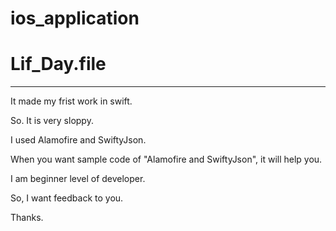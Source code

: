 # ios_application

# Lif_Day.file
--------------------------

It made my frist work in swift.

So. It is very sloppy.

I used Alamofire and SwiftyJson.

When you want sample code of "Alamofire and SwiftyJson", it will help you.

I am beginner level of developer.

So, I want feedback to you.

Thanks.
